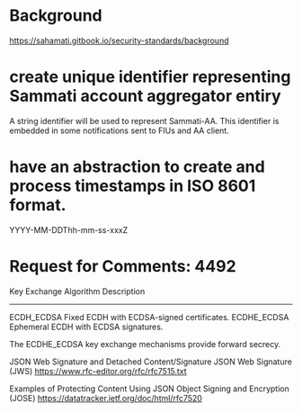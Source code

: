 # Background
https://sahamati.gitbook.io/security-standards/background

# create unique identifier representing Sammati account aggregator entiry
A string identifier will be used to represent Sammati-AA. This identifier is embedded in some notifications sent to FIUs and AA client.

# have an abstraction to create and process timestamps in ISO 8601 format.
YYYY-MM-DDThh-mm-ss-xxxZ


# Request for Comments: 4492
Key Exchange Algorithm        Description
-----------------------       ------------
ECDH_ECDSA                    Fixed ECDH with ECDSA-signed certificates.
ECDHE_ECDSA                   Ephemeral ECDH with ECDSA signatures.

The ECDHE_ECDSA key exchange mechanisms provide forward secrecy.


JSON Web Signature and Detached Content/Signature
JSON Web Signature (JWS)
https://www.rfc-editor.org/rfc/rfc7515.txt

Examples of Protecting Content Using JSON Object Signing and Encryption (JOSE)
https://datatracker.ietf.org/doc/html/rfc7520
